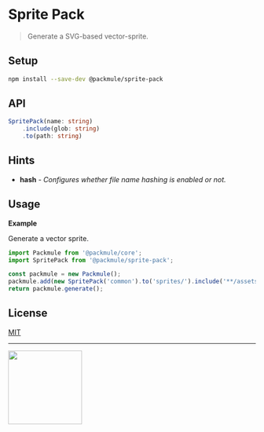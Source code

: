 # Sprite Pack

> Generate a SVG-based vector-sprite.

## Setup

```bash
npm install --save-dev @packmule/sprite-pack
```

## API

```ts
SpritePack(name: string)
    .include(glob: string)
    .to(path: string)
```

## Hints

-   **hash** - _Configures whether file name hashing is enabled or not._

## Usage

**Example**

Generate a vector sprite.

```ts
import Packmule from '@packmule/core';
import SpritePack from '@packmule/sprite-pack';

const packmule = new Packmule();
packmule.add(new SpritePack('common').to('sprites/').include('**/assets/base/icons/common/*.svg'));
return packmule.generate();
```

## License

[MIT](https://choosealicense.com/licenses/mit/)

---

[<img src="https://www.pixelart.at/fileadmin/images/logo-new/logo.svg" width="150">](https://www.pixelart.at/)
